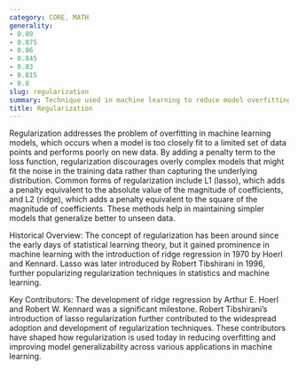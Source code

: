 ```yaml
---
category: CORE, MATH
generality:
- 0.89
- 0.875
- 0.86
- 0.845
- 0.83
- 0.815
- 0.8
slug: regularization
summary: Technique used in machine learning to reduce model overfitting by adding a penalty to the loss function based on the complexity of the model.
title: Regularization
---
```


Regularization addresses the problem of overfitting in machine learning models, which occurs when a model is too closely fit to a limited set of data points and performs poorly on new data. By adding a penalty term to the loss function, regularization discourages overly complex models that might fit the noise in the training data rather than capturing the underlying distribution. Common forms of regularization include L1 (lasso), which adds a penalty equivalent to the absolute value of the magnitude of coefficients, and L2 (ridge), which adds a penalty equivalent to the square of the magnitude of coefficients. These methods help in maintaining simpler models that generalize better to unseen data.

Historical Overview: The concept of regularization has been around since the early days of statistical learning theory, but it gained prominence in machine learning with the introduction of ridge regression in 1970 by Hoerl and Kennard. Lasso was later introduced by Robert Tibshirani in 1996, further popularizing regularization techniques in statistics and machine learning.

Key Contributors: The development of ridge regression by Arthur E. Hoerl and Robert W. Kennard was a significant milestone. Robert Tibshirani’s introduction of lasso regularization further contributed to the widespread adoption and development of regularization techniques. These contributors have shaped how regularization is used today in reducing overfitting and improving model generalizability across various applications in machine learning.